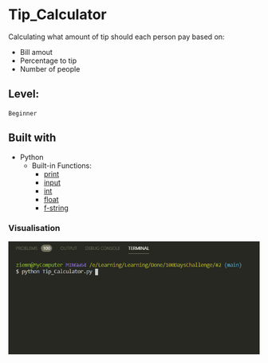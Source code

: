 # Tip_Calculator

Calculating what amount of tip should each person pay based on:

- Bill amout
- Percentage to tip
- Number of people

## Level:
    Beginner

## Built with
* Python
    - Built-in Functions:
        - [print](https://docs.python.org/3/library/functions.html#print)
        - [input](https://docs.python.org/3/library/functions.html#input)
        - [int](https://docs.python.org/3/library/functions.html#int)
        - [float](https://docs.python.org/3/library/functions.html#float)
        - [f-string](https://docs.python.org/3/reference/lexical_analysis.html#f-strings)

### Visualisation

![](visualisation.gif)
